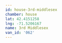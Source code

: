```yaml
---
id: house-3rd-middlesex
chamber: house
lat: 42.4151258
lng: -71.5206167
name: 3rd Middlesex
van_id: '062'
---
```

